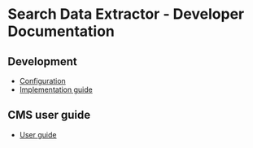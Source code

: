 # Search Data Extractor - Developer Documentation

## Development

* [Configuration](configuration.md)
* [Implementation guide](implementation.md)

## CMS user guide

* [User guide](userguide/index.md)

